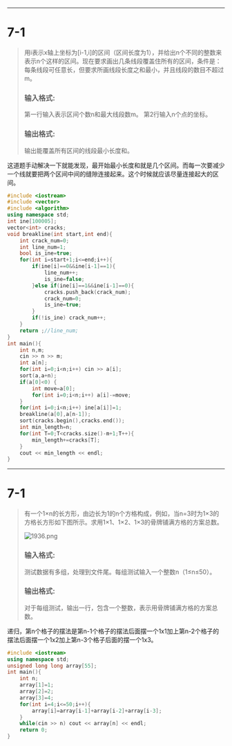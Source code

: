 ***

# 7-1

>用i表示x轴上坐标为[i-1,i]的区间（区间长度为1），并给出n个不同的整数来表示n个这样的区间。现在要求画出几条线段覆盖住所有的区间，条件是：每条线段可任意长，但要求所画线段长度之和最小，并且线段的数目不超过m。
>
>### 输入格式:
>
>第一行输入表示区间个数n和最大线段数m。 第2行输入n个点的坐标。
>
>### 输出格式:
>
>输出能覆盖所有区间的线段最小长度和。

这道题手动解决一下就能发现，最开始最小长度和就是几个区间。而每一次要减少一个线就要把两个区间中间的缝隙连接起来。这个时候就应该尽量连接起大的区间。

```C++
#include <iostream>
#include <vector>
#include <algorithm>
using namespace std;
int ine[100005];
vector<int> cracks;
void breakline(int start,int end){
    int crack_num=0;
    int line_num=1;
    bool is_ine=true;
    for(int i=start+1;i<=end;i++){
        if(ine[i]==0&&ine[i-1]==1){
            line_num++;
            is_ine=false;
        }else if(ine[i]==1&&ine[i-1]==0){
            cracks.push_back(crack_num);
            crack_num=0;
            is_ine=true;
        }
        if(!is_ine) crack_num++;
    }
    return ;//line_num;
}
int main(){
    int n,m;
    cin >> n >> m;  
    int a[n];
    for(int i=0;i<n;i++) cin >> a[i];
    sort(a,a+n);
    if(a[0]<0) {
        int move=a[0];
        for(int i=0;i<n;i++) a[i]-=move;
    }
    for(int i=0;i<n;i++) ine[a[i]]=1;
    breakline(a[0],a[n-1]);
    sort(cracks.begin(),cracks.end());
    int min_length=n;
    for(int T=0;T<cracks.size()-m+1;T++){
        min_length+=cracks[T];
    }
    cout << min_length << endl;
}
```

***

# 7-1

>有一个1×n的长方形，由边长为1的n个方格构成，例如，当n=3时为1×3的方格长方形如下图所示。求用1×1、1×2、1×3的骨牌铺满方格的方案总数。
>
>![1936.png](https://images.ptausercontent.com/13de27cd-8c68-4423-9cc5-4f89b9a6e5dd.png)
>
>### 输入格式:
>
>测试数据有多组，处理到文件尾。每组测试输入一个整数n（1≤n≤50）。
>
>### 输出格式:
>
>对于每组测试，输出一行，包含一个整数，表示用骨牌铺满方格的方案总数。

递归，第n个格子的摆法是第n-1个格子的摆法后面摆一个1x1加上第n-2个格子的摆法后面摆一个1x2加上第n-3个格子后面的摆一个1x3。

```C++
#include <iostream>
using namespace std;
unsigned long long array[55];
int main(){
	int n;
	array[1]=1;
	array[2]=2;
	array[3]=4;
	for(int i=4;i<=50;i++){
		array[i]=array[i-1]+array[i-2]+array[i-3];
	}
	while(cin >> n) cout << array[n] << endl;
	return 0;
}
```

